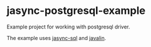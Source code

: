 # jasync-postgresql-example
Example project for working with postgresql driver.  

The example uses [jasync-sql](https://github.com/jasync-sql/jasync-sql) and [javalin](https://github.com/tipsy/javalin).
